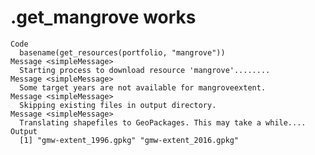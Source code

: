 # .get_mangrove works

    Code
      basename(get_resources(portfolio, "mangrove"))
    Message <simpleMessage>
      Starting process to download resource 'mangrove'........
    Message <simpleMessage>
      Some target years are not available for mangroveextent.
    Message <simpleMessage>
      Skipping existing files in output directory.
    Message <simpleMessage>
      Translating shapefiles to GeoPackages. This may take a while....
    Output
      [1] "gmw-extent_1996.gpkg" "gmw-extent_2016.gpkg"

